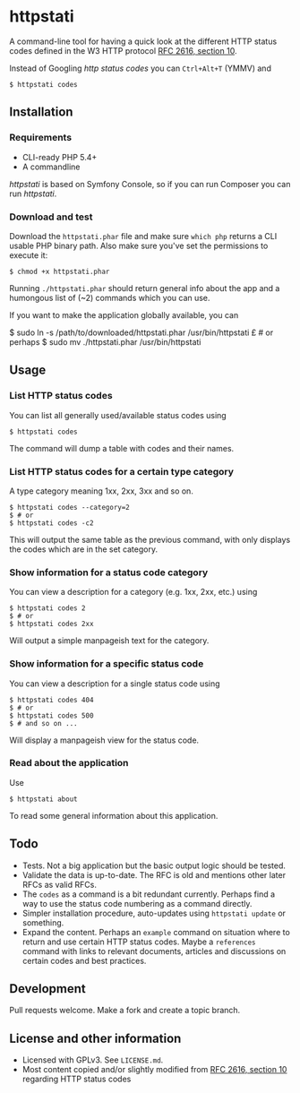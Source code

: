 # httpstati

A command-line tool for having a quick look at the different HTTP status codes
defined in the W3 HTTP protocol [RFC 2616, section 10][rfc2616].

Instead of Googling _http status codes_ you can `Ctrl+Alt+T` (YMMV) and

    $ httpstati codes

## Installation

### Requirements

-   CLI-ready PHP 5.4+
-   A commandline

_httpstati_ is based on Symfony Console, so if you can run Composer you can run
_httpstati_.

### Download and test

Download the `httpstati.phar` file and make sure `which php` returns a CLI usable PHP
binary path. Also make sure you've set the permissions to execute it:

    $ chmod +x httpstati.phar

Running `./httpstati.phar` should return general info about the app and a humongous
list of (~2) commands which you can use.

If you want to make the application globally available, you can

   $ sudo ln -s /path/to/downloaded/httpstati.phar /usr/bin/httpstati
   £ # or perhaps
   $ sudo mv ./httpstati.phar /usr/bin/httpstati

## Usage

### List HTTP status codes

You can list all generally used/available status codes using

    $ httpstati codes
    
The command will dump a table with codes and their names.

### List HTTP status codes for a certain type category

A type category meaning 1xx, 2xx, 3xx and so on.

    $ httpstati codes --category=2
    $ # or
    $ httpstati codes -c2
    
This will output the same table as the previous command, with only displays the codes
which are in the set category.

### Show information for a status code category

You can view a description for a category (e.g. 1xx, 2xx, etc.) using

    $ httpstati codes 2
    $ # or
    $ httpstati codes 2xx
    
Will output a simple manpageish text for the category.

### Show information for a specific status code

You can view a description for a single status code using

    $ httpstati codes 404
    $ # or
    $ httpstati codes 500
    $ # and so on ...
    
Will display a manpageish view for the status code.

### Read about the application

Use

    $ httpstati about
    
To read some general information about this application.

## Todo

-   Tests. Not a big application but the basic output logic should be tested.
-   Validate the data is up-to-date. The RFC is old and mentions other later RFCs as
    valid RFCs.
-   The `codes` as a command is a bit redundant currently. Perhaps find a way to use
    the status code numbering as a command directly.
-   Simpler installation procedure, auto-updates using `httpstati update` or
    something.
-   Expand the content. Perhaps an `example` command on situation where to return
    and use certain HTTP status codes. Maybe a `references` command with links to
    relevant documents, articles and discussions on certain codes and best practices.

## Development

Pull requests welcome. Make a fork and create a topic branch.

## License and other information

-   Licensed with GPLv3. See `LICENSE.md`.
-   Most content copied and/or slightly modified from [RFC 2616, section 10][rfc2616]
    regarding HTTP status codes

[rfc2616]: http://www.w3.org/Protocols/rfc2616/rfc2616-sec10.html#sec10
